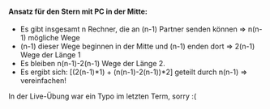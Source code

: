 #### Ansatz für den Stern mit PC in der Mitte:
 - Es gibt insgesamt n Rechner, die an (n-1) Partner senden können => n(n-1) mögliche Wege
 - (n-1) dieser Wege beginnen in der Mitte und (n-1) enden dort => 2(n-1) Wege der Länge 1
 - Es bleiben n(n-1)-2(n-1) Wege der Länge 2.
 - Es ergibt sich: [(2(n-1)*1) + (n(n-1)-2(n-1))*2] geteilt durch n(n-1) => vereinfachen!

In der Live-Übung war ein Typo im letzten Term, sorry :(
